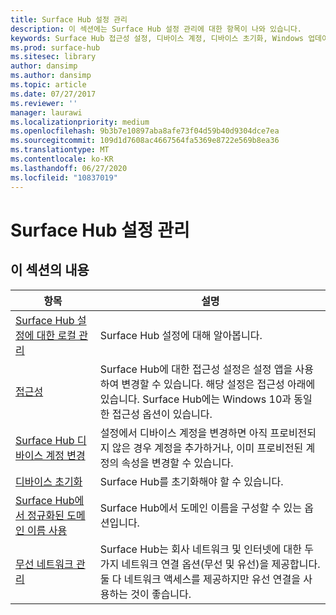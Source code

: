 ```yaml
---
title: Surface Hub 설정 관리
description: 이 섹션에는 Surface Hub 설정 관리에 대한 항목이 나와 있습니다.
keywords: Surface Hub 접근성 설정, 디바이스 계정, 디바이스 초기화, Windows 업데이트, 무선 네트워크 관리
ms.prod: surface-hub
ms.sitesec: library
author: dansimp
ms.author: dansimp
ms.topic: article
ms.date: 07/27/2017
ms.reviewer: ''
manager: laurawi
ms.localizationpriority: medium
ms.openlocfilehash: 9b3b7e10897aba8afe73f04d59b40d9304dce7ea
ms.sourcegitcommit: 109d1d7608ac4667564fa5369e8722e569b8ea36
ms.translationtype: MT
ms.contentlocale: ko-KR
ms.lasthandoff: 06/27/2020
ms.locfileid: "10837019"
---
```

# Surface Hub 설정 관리

## 이 섹션의 내용

|항목 | 설명|
| ------ | --------------- |
| [Surface Hub 설정에 대한 로컬 관리](local-management-surface-hub-settings.md) | Surface Hub 설정에 대해 알아봅니다.  |
| [접근성](accessibility-surface-hub.md) | Surface Hub에 대한 접근성 설정은 설정 앱을 사용하여 변경할 수 있습니다. 해당 설정은 접근성 아래에 있습니다. Surface Hub에는 Windows 10과 동일한 접근성 옵션이 있습니다.|
| [Surface Hub 디바이스 계정 변경](change-surface-hub-device-account.md) | 설정에서 디바이스 계정을 변경하면 아직 프로비전되지 않은 경우 계정을 추가하거나, 이미 프로비전된 계정의 속성을 변경할 수 있습니다.|
| [디바이스 초기화](device-reset-surface-hub.md) | Surface Hub를 초기화해야 할 수 있습니다.|
| [Surface Hub에서 정규화된 도메인 이름 사용](use-fully-qualified-domain-name-surface-hub.md) | Surface Hub에서 도메인 이름을 구성할 수 있는 옵션입니다.  |
| [무선 네트워크 관리](wireless-network-management-for-surface-hub.md) | Surface Hub는 회사 네트워크 및 인터넷에 대한 두 가지 네트워크 연결 옵션(무선 및 유선)을 제공합니다. 둘 다 네트워크 액세스를 제공하지만 유선 연결을 사용하는 것이 좋습니다. |
